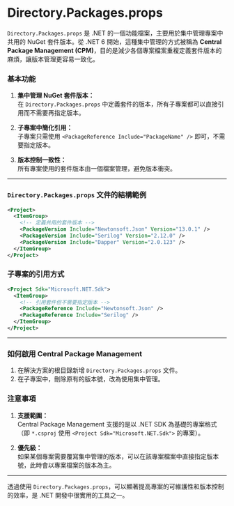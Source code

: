 # Directory.Packages.props

`Directory.Packages.props` 是 .NET 的一個功能檔案，主要用於集中管理專案中共用的 NuGet 套件版本。從 .NET 6 開始，這種集中管理的方式被稱為 **Central Package Management (CPM)**，目的是減少各個專案檔案重複定義套件版本的麻煩，讓版本管理更容易一致化。

### 基本功能
1. **集中管理 NuGet 套件版本：**  
   在 `Directory.Packages.props` 中定義套件的版本，所有子專案都可以直接引用而不需要再指定版本。

2. **子專案中簡化引用：**  
   子專案只需使用 `<PackageReference Include="PackageName" />` 即可，不需要指定版本。

3. **版本控制一致性：**  
   所有專案使用的套件版本由一個檔案管理，避免版本衝突。

---

### `Directory.Packages.props` 文件的結構範例

```xml
<Project>
  <ItemGroup>
    <!-- 定義共用的套件版本 -->
    <PackageVersion Include="Newtonsoft.Json" Version="13.0.1" />
    <PackageVersion Include="Serilog" Version="2.12.0" />
    <PackageVersion Include="Dapper" Version="2.0.123" />
  </ItemGroup>
</Project>
```

### 子專案的引用方式

```xml
<Project Sdk="Microsoft.NET.Sdk">
  <ItemGroup>
    <!-- 引用套件但不需要指定版本 -->
    <PackageReference Include="Newtonsoft.Json" />
    <PackageReference Include="Serilog" />
  </ItemGroup>
</Project>
```

---

### 如何啟用 Central Package Management

1. 在解決方案的根目錄新增 `Directory.Packages.props` 文件。
2. 在子專案中，刪除原有的版本號，改為使用集中管理。

### 注意事項
1. **支援範圍：**  
   Central Package Management 支援的是以 .NET SDK 為基礎的專案格式（即 `*.csproj` 使用 `<Project Sdk="Microsoft.NET.Sdk">` 的專案）。

2. **優先級：**  
   如果某個專案需要覆寫集中管理的版本，可以在該專案檔案中直接指定版本號，此時會以專案檔案的版本為主。

---

透過使用 `Directory.Packages.props`，可以顯著提高專案的可維護性和版本控制的效率，是 .NET 開發中很實用的工具之一。
